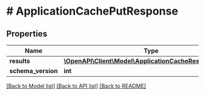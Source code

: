 # # ApplicationCachePutResponse

## Properties

Name | Type | Description | Notes
------------ | ------------- | ------------- | -------------
**results** | [**\OpenAPI\Client\Model\ApplicationCacheResponseDetails**](ApplicationCacheResponseDetails.md) |  |
**schema_version** | **int** |  |

[[Back to Model list]](../../README.md#models) [[Back to API list]](../../README.md#endpoints) [[Back to README]](../../README.md)
